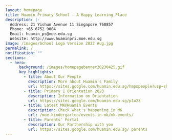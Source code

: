 ```yaml
---
layout: homepage
title: Huamin Primary School - A Happy Learning Place
description: |-
  Address: 21 Yishun Avenue 11 Singapore 768857
  Phone: +65 6752 9004
  Email: huamin_ps@moe.edu.sg
  Website: http://www.huaminpri.moe.edu.sg
image: /images/School Logo Version 2022 Aug.jpg
permalink: /
notification: ""
sections:
  - hero:
      background: /images/homepagebanner20230425.gif
      key_highlights:
        - title: About Our People
          description: More about Huamin's Family
          url: https://sites.google.com/huamin.edu.sg/hmpspeople?usp=sharing
        - title: Primary 1 Orientation 2023
          description: Information on Orientation
          url: https://sites.google.com/huamin.edu.sg/p1o23
        - title: Latest MK@Huamin Events
          description: Check what's happening in MK
          url: /moe-kindergarten/events-in-mk/mk-events/
        - title: Parents' Portal
          description: Our Partnership with you
          url: https://sites.google.com/huamin.edu.sg/ parents
---
```

